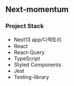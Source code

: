 ## Next-momentum

### Project Stack

- Next13 app/디렉토리
- React
- React-Query
- TypeScript
- Styled Components
- Jest
- Testing-library
